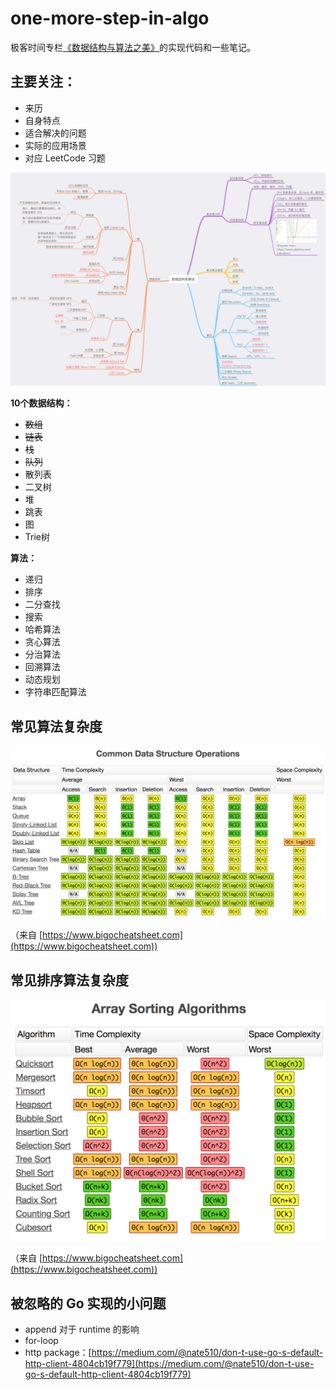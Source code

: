 # one-more-step-in-algo

极客时间专栏[《数据结构与算法之美》]((https://time.geekbang.org/column/126))的实现代码和一些笔记。

## 主要关注：

- 来历
- 自身特点
- 适合解决的问题
- 实际的应用场景
- 对应 LeetCode 习题

![guideline](guideline.png)

**10个数据结构：**
- ~~数组~~
- ~~链表~~
- ~~栈~~
- ~~队列~~
- 散列表
- 二叉树
- 堆
- 跳表
- 图
- Trie树

**算法：**
- 递归
- 排序
- 二分查找
- 搜索
- 哈希算法
- 贪心算法
- 分治算法
- 回溯算法
- 动态规划
- 字符串匹配算法

## 常见算法复杂度

![commonbigo](commonbigo.png)

（来自 [https://www.bigocheatsheet.com](https://www.bigocheatsheet.com))

## 常见排序算法复杂度

![arraysort](arraysort.png)

（来自 [https://www.bigocheatsheet.com](https://www.bigocheatsheet.com))

## 被忽略的 Go 实现的小问题

- append 对于 runtime 的影响
- for-loop
- http package：[https://medium.com/@nate510/don-t-use-go-s-default-http-client-4804cb19f779](https://medium.com/@nate510/don-t-use-go-s-default-http-client-4804cb19f779)